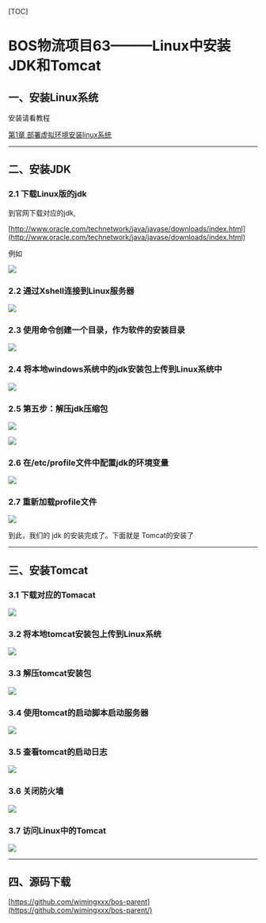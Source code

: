 [TOC]


# BOS物流项目63———Linux中安装JDK和Tomcat

## 一、安装Linux系统


安装请看教程

[第1章 部署虚拟环境安装linux系统](http://www.linuxprobe.com/chapter-01.html)



---

## 二、安装JDK

### 2.1 下载Linux版的jdk

到官网下载对应的jdk,

[http://www.oracle.com/technetwork/java/javase/downloads/index.html](http://www.oracle.com/technetwork/java/javase/downloads/index.html)

例如

![](../image/63/1.png)


### 2.2 通过Xshell连接到Linux服务器

![](../image/63/2.jpg)


### 2.3 使用命令创建一个目录，作为软件的安装目录

![](../image/63/3.jpg)

### 2.4 将本地windows系统中的jdk安装包上传到Linux系统中

![](../image/63/4.jpg)


### 2.5 第五步：解压jdk压缩包![](../image/63/5.jpg)
![](../image/63/6.jpg)### 2.6 在/etc/profile文件中配置jdk的环境变量

![](../image/63/7.jpg)### 2.7 重新加载profile文件

![](../image/63/8.jpg)


到此，我们的 jdk 的安装完成了。下面就是 Tomcat的安装了

-----

## 三、安装Tomcat

### 3.1 下载对应的Tomacat

![](../image/63/9.jpg)


### 3.2 将本地tomcat安装包上传到Linux系统

![](../image/63/10.jpg)


### 3.3 解压tomcat安装包

![](../image/63/11.jpg)


### 3.4 使用tomcat的启动脚本启动服务器

![](../image/63/12.jpg)


### 3.5 查看tomcat的启动日志


![](../image/63/13.jpg)



### 3.6 关闭防火墙

![](../image/63/14.jpg)


### 3.7 访问Linux中的Tomcat

![](../image/63/15.jpg)

----


## 四、源码下载

[https://github.com/wimingxxx/bos-parent](https://github.com/wimingxxx/bos-parent/)